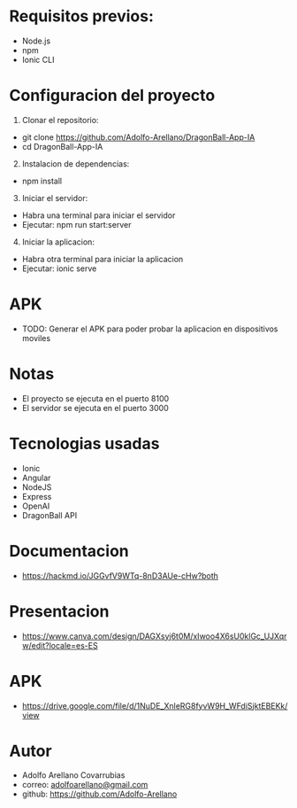 # Requisitos previos:
- Node.js
- npm
- Ionic CLI

# Configuracion del proyecto

1. Clonar el repositorio:
- git clone https://github.com/Adolfo-Arellano/DragonBall-App-IA
- cd DragonBall-App-IA

2. Instalacion de dependencias:
- npm install

3. Iniciar el servidor:
- Habra una terminal para iniciar el servidor
- Ejecutar: npm run start:server

4. Iniciar la aplicacion:
- Habra otra terminal para iniciar la aplicacion
- Ejecutar: ionic serve

# APK
- TODO: Generar el APK para poder probar la aplicacion en dispositivos moviles

# Notas
- El proyecto se ejecuta en el puerto 8100
- El servidor se ejecuta en el puerto 3000

# Tecnologias usadas
- Ionic
- Angular
- NodeJS
- Express
- OpenAI
- DragonBall API

# Documentacion
- https://hackmd.io/JGGvfV9WTq-8nD3AUe-cHw?both

# Presentacion
- https://www.canva.com/design/DAGXsyj6t0M/xIwoo4X6sU0klGc_UJXqrw/edit?locale=es-ES

# APK
- https://drive.google.com/file/d/1NuDE_XnleRG8fyvW9H_WFdiSjktEBEKk/view

# Autor
- Adolfo Arellano Covarrubias
- correo: adolfoarellano@gmail.com
- github: https://github.com/Adolfo-Arellano
